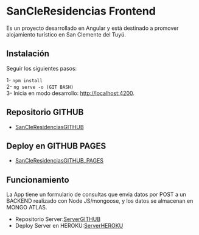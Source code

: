 # SanCleResidencias Frontend

Es un proyecto desarrollado en Angular y está destinado a promover alojamiento turístico en San Clemente del Tuyú.

## Instalación

Seguir los siguientes pasos:

1- `npm install` \
2- `ng serve -o (GIT BASH)` \
3- Inicia en modo desarrollo: [http://localhost:4200](http://localhost:4200).

## Repositorio GITHUB

* [SanCleResidenciasGITHUB](https://github.com/KANGOO2021/SanCleAngular)

## Deploy en GITHUB PAGES

* [SanCleResidenciasGITHUB_PAGES](https://kangoo2021.github.io/SanCleAngular/)

## Funcionamiento

La App tiene un formulario de consultas que envia datos por POST a un BACKEND realizado con Node JS/mongoose, y los datos se almacenan en MONGO ATLAS. 
* Repositorio Server:[ServerGITHUB](https://github.com/KANGOO2021/ServerReact-Angular)
* Deploy Server en HEROKU:[ServerHEROKU](https://server-react-angular.herokuapp.com/)
 


